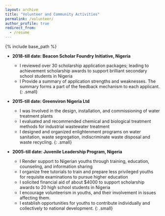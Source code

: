 ```yaml
---
layout: archive
title: "Volunteer and Community Activities"
permalink: /volunteer/
author_profile: true
redirect_from:
  - /resume
---
```


{% include base_path %}



* **2018-till date: Beacon Scholar Foundry Initiative, Nigeria**
  * I reviewed over 30 scholarship application packages; leading to achievement scholarship awards to support brilliant secondary school students in Nigeria
  * I Provide a summary of application strengths and weaknesses. The summary forms a part of the feedback mechanism to each applicant.
  {: .small}

* **2015-till date: Greenviron Nigeria Ltd**
  * I was Involved in the design, installation, and commissioning of water treatment plants
  * I evaluated and recommended chemical and biological treatment methods for industrial wastewater treatment
  * I designed and organized enlightenment programs on water sanitation, waste segregation, indiscriminate waste disposal and waste recycling.
  {: .small}
  
* **2005-till date: Juvenile Leadership Program, Nigeria**
  * I Render support to Nigerian youths through training, education, counseling, and information sharing
  * I organize free tutorials to train and prepare less privileged youths for requisite examinations to pursue higher education
  *	I solicited financial aid of about $4000 to support scholarship awards to 20 high school students in Nigeria
  *	I encourage volunteerism in youths, and their involvement in issues affecting them.
  *	I establish opportunities for youths to contribute individually and collectively to national development.
  {: .small}

